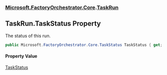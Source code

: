 ### [Microsoft.FactoryOrchestrator.Core](Microsoft_FactoryOrchestrator_Core.md 'Microsoft.FactoryOrchestrator.Core').[TaskRun](Microsoft_FactoryOrchestrator_Core_TaskRun.md 'Microsoft.FactoryOrchestrator.Core.TaskRun')
## TaskRun.TaskStatus Property
The status of this run.  
```csharp
public Microsoft.FactoryOrchestrator.Core.TaskStatus TaskStatus { get; set; }
```
#### Property Value
[TaskStatus](Microsoft_FactoryOrchestrator_Core_TaskStatus.md 'Microsoft.FactoryOrchestrator.Core.TaskStatus')
